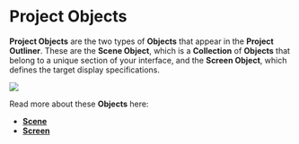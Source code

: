 # Project Objects

**Project Objects** are the two types of **Objects** that appear in the **Project Outliner**. These are the **Scene Object**, which is a **Collection** of **Objects** that belong to a unique section of your interface, and the **Screen Object**, which defines the target display specifications.

![](../../.gitbook/assets/projectoutliner.png)

Read more about these **Objects** here:

* [**Scene**](scene.md)
* [**Screen**](screen.md)

